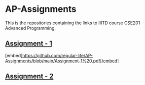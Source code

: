 # AP-Assignments

This is the repositories containing the links to IIITD course CSE201 Advanced Programming.

## [Assignment - 1](https://github.com/regular-life/Library-Management-System)
[embed]https://github.com/regular-life/AP-Assignments/blob/main/Assignment-1%20.pdf[/embed]

## [Assignment - 2](https://github.com/regular-life/ZOOtopia)
